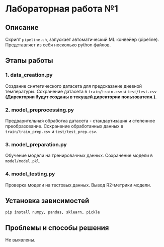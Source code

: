 # Лабораторная работа №1

## Описание

Скрипт `pipeline.sh`, запускает автоматический ML конвейер (pipeline). Представляет из себя несколько python файлов.

## Этапы работы

### 1. data_creation.py

Cоздание синтетического датасета для предсказание дневной температуры. Сохранение датасета в `train/train.csv` и `test/test.csv` __(Директории будут созданы в текущей директории пользователя.)__.

### 2. model_preprocessing.py

Предварительная обработка датасета - стандартизация и степенное преобразование. Сохранение обработанных данных в `train/train_prep.csv` и `test/test_prep.csv`.

### 3. model_preparation.py

Обучение модели на тренировачных данных. Сохранение модели в `model/model.pkl`.

### 4. model_testing.py

Проверка модели на тестовых данных. Вывод R2-метрики модели.

## Установка зависимостей

    pip install numpy, pandas, sklearn, pickle

## Проблемы и способы решения

Не выявлены.
